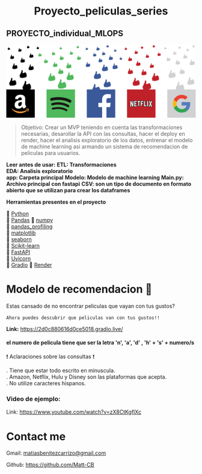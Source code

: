 
<h1 align="center"> Proyecto_peliculas_series </h1>  
  
  


## PROYECTO_individual_MLOPS  
  


![image1](Images/Reccommender-system.png)  
  



> Objetivo: Crear un MVP teniendo en cuenta las transformaciones necesarias, desarollar la API con las consultas, hacer el deploy en render, hacer el analisis exploratorio de los datos, entrenar el modelo de machine learning asi armando un sistema de recomendacion de peliculas para usuarios.
  
  
__Leer antes de usar:__
__ETL: Transformaciones__  
__EDA: Analisis exploratorio__  
__app: Carpeta principal__
__Modelo: Modelo de machine learning__
__Main.py: Archivo principal con fastapi__
__CSV: son un tipo de documento en formato abierto que se utilizan para crear los dataframes__  




__Herramientas presentes en el proyecto__

🔹 [Python](https://www.python.org/)  
🔹 [Pandas](https://pandas.pydata.org/)
🔹 [numpy](https://numpy.org/)  
🔹 [pandas_profiling](https://pypi.org/project/pandas-profiling/)  
🔹 [matplotlib](https://matplotlib.org/)  
🔹 [seaborn](https://seaborn.pydata.org/)  
🔹 [Scikit-learn](https://scikit-learn.org/stable/)  
🔹 [FastAPI](https://fastapi.tiangolo.com/)  
🔹 [Uvicorn](https://www.uvicorn.org/)  
🔹 [Gradio](https://gradio.app/) 
🔹 [Render](https://render.com/)

# __Modelo de recomendacion 🍿__  
  
  Estas cansado de no encontrar peliculas que vayan con tus gustos?  

    Ahora puedes descubrir que peliculas van con tus gustos!!  

__Link:__ https://2d0c880616d0ce5018.gradio.live/  
  #### el numero de pelicula tiene que ser la letra 'n', 'a', 'd' , 'h' + 's' + numero/s
  
  ❗  Aclaraciones sobre las consultas ❗  

  . Tiene que estar todo escrito en minuscula.  
  . Amazon, Netflix, Hulu y Disney son las plataformas que acepta.  
  . No utilize caracteres hispanos.


### __Video de ejemplo:__  
  Link: https://www.youtube.com/watch?v=zX8CtKgflXc


# __Contact me__  
Gmail: matiasbenitezcarrizo@gmail.com  

Github: https://github.com/Matt-CB
